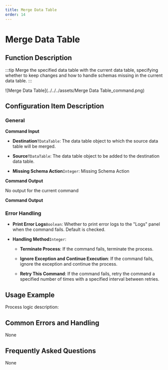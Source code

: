 ```yaml
---
title: Merge Data Table
order: 14
---
```


# Merge Data Table

## Function Description

:::tip 
Merge the specified data table with the current data table, specifying whether to keep changes and how to handle schemas missing in the current data table.
:::

![Merge Data Table](../../../assets/Merge Data Table_command.png)

## Configuration Item Description

### General

**Command Input**

- **Destination**`TDataTable`: The data table object to which the source data table will be merged.

- **Source**`TDataTable`: The data table object to be added to the destination data table.

- **Missing Schema Action**`Integer`: Missing Schema Action


**Command Output**

No output for the current command


**Command Output**

### Error Handling

- **Print Error Logs**`Boolean`: Whether to print error logs to the "Logs" panel when the command fails. Default is checked. 

- **Handling Method**`Integer`:

    - **Terminate Process**: If the command fails, terminate the process.

    - **Ignore Exception and Continue Execution**: If the command fails, ignore the exception and continue the process.

    - **Retry This Command**: If the command fails, retry the command a specified number of times with a specified interval between retries.

## Usage Example

Process logic description:

## Common Errors and Handling

None

## Frequently Asked Questions

None

